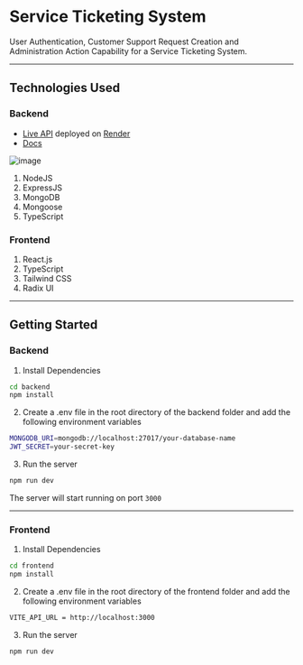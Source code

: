 # Service Ticketing System

User Authentication, Customer Support Request Creation and Administration Action Capability for a Service Ticketing System.

---

## Technologies Used

### Backend

- [Live API](https://service-ticketing-system-api.onrender.com/welcome/api) deployed on [Render](https://render.com/)
- [Docs](https://documenter.getpostman.com/view/22237577/2s93RZNqMd)

![image](https://user-images.githubusercontent.com/89210438/230660293-1a87f187-0437-47c5-bc05-386bf78e04ac.png)

1. NodeJS
2. ExpressJS
3. MongoDB
4. Mongoose
5. TypeScript

### Frontend

1. React.js
2. TypeScript
3. Tailwind CSS
4. Radix UI

---

## Getting Started

### Backend

1. Install Dependencies

```bash
cd backend
npm install
```

2. Create a .env file in the root directory of the backend folder and add the following environment variables

```bash
MONGODB_URI=mongodb://localhost:27017/your-database-name
JWT_SECRET=your-secret-key
```

3. Run the server

```bash
npm run dev
```

The server will start running on port `3000`

---

### Frontend

1. Install Dependencies

```bash
cd frontend
npm install
```

2. Create a .env file in the root directory of the frontend folder and add the following environment variables

```bash
VITE_API_URL = http://localhost:3000
```

3. Run the server

```bash
npm run dev
```
